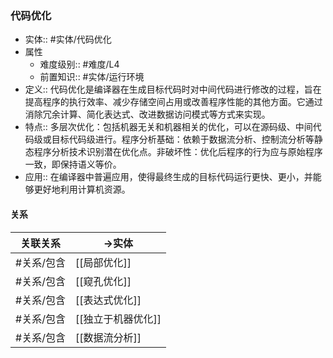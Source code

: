 ###  代码优化 
- 实体:: #实体/代码优化 
- 属性
	- 难度级别:: #难度/L4 
	- 前置知识:: #实体/运行环境 
- 定义:: 代码优化是编译器在生成目标代码时对中间代码进行修改的过程，旨在提高程序的执行效率、减少存储空间占用或改善程序性能的其他方面。它通过消除冗余计算、简化表达式、改进数据访问模式等方式来实现。
- 特点:: 多层次优化：包括机器无关和机器相关的优化，可以在源码级、中间代码级或目标代码级进行。程序分析基础：依赖于数据流分析、控制流分析等静态程序分析技术识别潜在优化点。非破坏性：优化后程序的行为应与原始程序一致，即保持语义等价。
- 应用:: 在编译器中普遍应用，使得最终生成的目标代码运行更快、更小，并能够更好地利用计算机资源。
#### 关系
| 关联关系 | ->实体 |
| ---- | ---- |
| #关系/包含 | [[局部优化]] |
| #关系/包含 | [[窥孔优化]] |
| #关系/包含 | [[表达式优化]] |
| #关系/包含 | [[独立于机器优化]] |
| #关系/包含  | [[数据流分析]] |